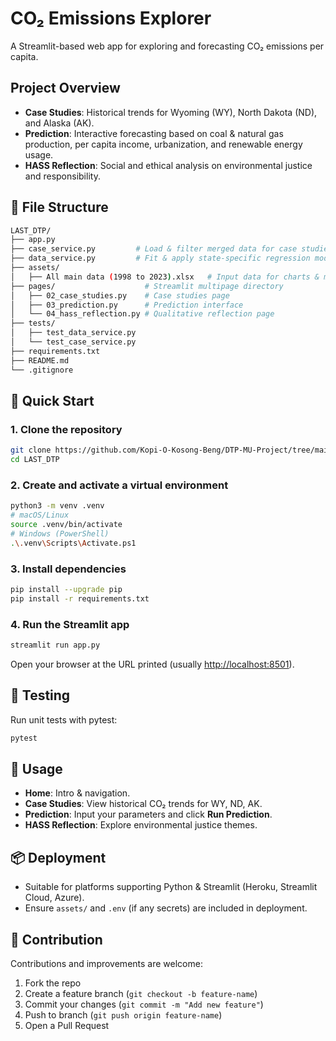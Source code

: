 # CO₂ Emissions Explorer

A Streamlit-based web app for exploring and forecasting CO₂ emissions per capita.

## Project Overview

* **Case Studies**: Historical trends for Wyoming (WY), North Dakota (ND), and Alaska (AK).
* **Prediction**: Interactive forecasting based on coal & natural gas production, per capita income, urbanization, and renewable energy usage.
* **HASS Reflection**: Social and ethical analysis on environmental justice and responsibility.

## 📂 File Structure

```bash
LAST_DTP/
├── app.py
├── case_service.py         # Load & filter merged data for case studies
├── data_service.py         # Fit & apply state-specific regression models
├── assets/
│   ├── All main data (1998 to 2023).xlsx   # Input data for charts & models
├── pages/                    # Streamlit multipage directory
│   ├── 02_case_studies.py    # Case studies page
│   ├── 03_prediction.py      # Prediction interface
│   └── 04_hass_reflection.py # Qualitative reflection page
├── tests/
│   ├── test_data_service.py
│   └── test_case_service.py
├── requirements.txt
├── README.md
└── .gitignore
```

## 🚀 Quick Start

### 1. Clone the repository

```bash
git clone https://github.com/Kopi-O-Kosong-Beng/DTP-MU-Project/tree/main
cd LAST_DTP
```

### 2. Create and activate a virtual environment

```bash
python3 -m venv .venv
# macOS/Linux
source .venv/bin/activate
# Windows (PowerShell)
.\.venv\Scripts\Activate.ps1
```

### 3. Install dependencies

```bash
pip install --upgrade pip
pip install -r requirements.txt
```

### 4. Run the Streamlit app

```bash
streamlit run app.py
```

Open your browser at the URL printed (usually [http://localhost:8501](http://localhost:8501/)).

## 🧪 Testing

Run unit tests with pytest:

```bash
pytest
```

## 📄 Usage

* **Home**: Intro & navigation.
* **Case Studies**: View historical CO₂ trends for WY, ND, AK.
* **Prediction**: Input your parameters and click **Run Prediction**.
* **HASS Reflection**: Explore environmental justice themes.

## 📦 Deployment

* Suitable for platforms supporting Python & Streamlit (Heroku, Streamlit Cloud, Azure).
* Ensure `assets/` and `.env` (if any secrets) are included in deployment.

## 🤝 Contribution

Contributions and improvements are welcome:

1. Fork the repo
2. Create a feature branch (`git checkout -b feature-name`)
3. Commit your changes (`git commit -m "Add new feature"`)
4. Push to branch (`git push origin feature-name`)
5. Open a Pull Request
